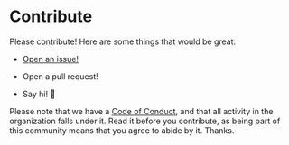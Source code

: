 # Contribute

Please contribute! Here are some things that would be great:

- [Open an issue!](https://github.com/risadams/USPS-Lead-Time-Report/issues/new)

- Open a pull request!
- Say hi! :wave:

Please note that we have a [Code of Conduct](CODE_OF_CONDUCT.md), and that all activity in the organization falls under it. Read it before you contribute, as being part of this community means that you agree to abide by it. Thanks.
